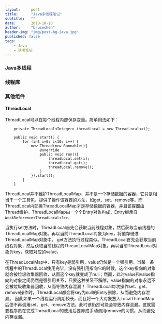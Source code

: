 ```yaml
---
layout:     post
title:      "Java多线程笔记"
subtitle:   ""
date:       2018-10-18
author:     "brucechen"
header-img: "img/post-bg-java.jpg"
published: false
tags:
    - Java
    - 读书笔记
---
```


### Java多线程


### 线程库


### 其他组件

#### ThreadLocal

ThreadLocal可以在每个线程内部保存变量。简单用法如下：

```
    private ThreadLocal<Integer> threadLocal = new ThreadLocal<>();
    
    public void start() {
        for (int i=0; i<10; i++) {
            new Thread(new Runnable(){
                @override
                public void run(){
                    threadLocal.set(i);
                    threadLocal.get();
                    threadLocal.remove();
                }
            }).start();
        }
    }

```

ThreadLocal并不维护ThreadLocalMap，并不是一个存储数据的容器，它只是相当于一个工具包，提供了操作该容器的方法，如get、set、remove等。而ThreadLocal内部类ThreadLocalMap才是存储数据的容器，并且该容器由Thread维护。ThreadLocalMap由一个个Entry对象构成，Entry继承自`WeakReference<ThreadLocal<?>>`.

当执行set方法时，ThreadLocal首先会获取当前线程对象，然后获取当前线程的ThreadLocalMap对象。再以当前ThreadLocal对象为key，将值存储进ThreadLocalMap对象中。
get方法执行过程类似。ThreadLocal首先会获取当前线程对象，然后获取当前线程的ThreadLocalMap对象。再以当前ThreadLocal对象为key，获取对应的value。

在ThreadLocalMap中，只有key是弱引用，value仍然是一个强引用。当某一条线程中的ThreadLocal使用完毕，没有强引用指向它的时候，这个key指向的对象就会被垃圾收集器回收，从而这个key就变成了null；然而，此时value和value指向的对象之间仍然是强引用关系，只要这种关系不解除，value指向的对象永远不会被垃圾收集器回收，从而导致内存泄漏！
ThreadLocal每次操作set、get、remove操作时，ThreadLocal都会将key为null的Entry删除，从而避免内存泄漏。
因此如果一个线程运行周期较长，而且将一个大对象放入LocalThreadMap后便不再调用set、get、remove方法，此时该仍然可能会导致内存泄漏。这就需要程序员在完成ThreadLocal的使用后要养成手动调用remove的习惯，从而避免内存泄漏。